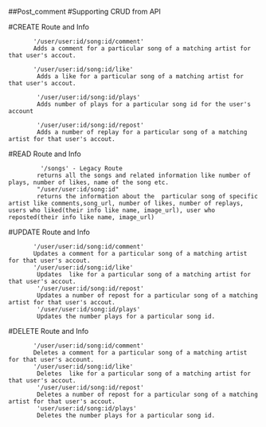 ##Post_comment
#Supporting CRUD from API

#CREATE
                      Route and Info




           '/user/user:id/song:id/comment' 
           Adds a comment for a particular song of a matching artist for that user's accout. 
           
           '/user/user:id/song:id/like'
            Adds a like for a particular song of a matching artist for that user's accout.
            
            '/user/user:id/song:id/plays'
            Adds number of plays for a particular song id for the user's account
            
            '/user/user:id/song:id/repost'
            Adds a number of replay for a particular song of a matching artist for that user's accout.


#READ
                                 Route and Info
                                 
             '/songs' - Legacy Route
            returns all the songs and related information like number of plays, number of likes, name of the song etc.
            "/user/user:id/song:id"
            returns the information about the  particular song of specific artist like comments,song_url, number of likes, number of replays, users who liked(their info like name, image_url), user who reposted(their info like name, image_url)
            
          

#UPDATE
                                  Route and Info



           '/user/user:id/song:id/comment' 
           Updates a comment for a particular song of a matching artist for that user's accout.
           '/user/user:id/song:id/like'
            Updates  like for a particular song of a matching artist for that user's accout.
            '/user/user:id/song:id/repost'
            Updates a number of repost for a particular song of a matching artist for that user's accout.
            '/user/user:id/song:id/plays'
            Updates the number plays for a particular song id. 

#DELETE
                                 Route and Info       



           '/user/user:id/song:id/comment' 
           Deletes a comment for a particular song of a matching artist for that user's account.
           '/user/user:id/song:id/like'
            Deletes  like for a particular song of a matching artist for that user's accout.
            '/user/user:id/song:id/repost'
            Deletes a number of repost for a particular song of a matching artist for that user's accout.
            'user/user:id/song:id/plays'
            Deletes the number plays for a particular song id. 
           
